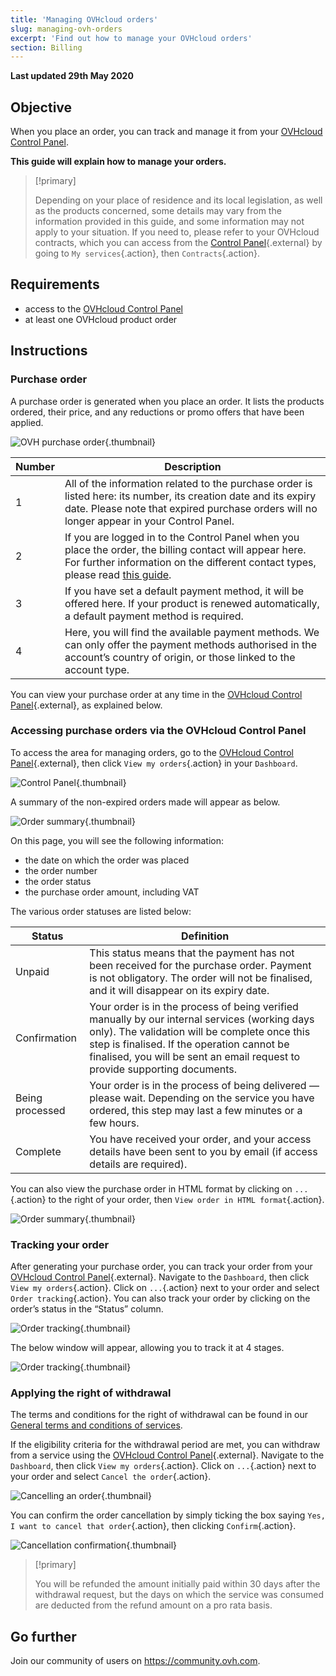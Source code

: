 ```yaml
---
title: 'Managing OVHcloud orders'
slug: managing-ovh-orders
excerpt: 'Find out how to manage your OVHcloud orders'
section: Billing
---
```


**Last updated 29th May 2020**

## Objective

When you place an order, you can track and manage it from your [OVHcloud Control Panel](https://www.ovh.com/auth/?action=gotomanager).

**This guide will explain how to manage your orders.**

> [!primary]
>
> Depending on your place of residence and its local legislation, as well as the products concerned, some details may vary from the information provided in this guide, and some information may not apply to your situation. If you need to, please refer to your OVHcloud contracts, which you can access from the [Control Panel](https://www.ovh.com/auth/?action=gotomanager){.external} by going to `My services`{.action}, then `Contracts`{.action}.
>

## Requirements

- access to the [OVHcloud Control Panel](https://www.ovh.com/auth/?action=gotomanager)
- at least one OVHcloud product order


## Instructions

### Purchase order

A purchase order is generated when you place an order. It lists the products ordered, their price, and any reductions or promo offers that have been applied.

![OVH purchase order](images/order01.png){.thumbnail}

|Number|Description|
|---|---|
|1|All of the information related to the purchase order is listed here: its number, its creation date and its expiry date. Please note that expired purchase orders will no longer appear in your Control Panel.|
|2|If you are logged in to the Control Panel when you place the order, the billing contact will appear here. For further information on the different contact types, please read [this guide](../../customer/managing-contacts/).|
|3|If you have set a default payment method, it will be offered here. If your product is renewed automatically, a default payment method is required.|
|4|Here, you will find the available payment methods. We can only offer the payment methods authorised in the account’s country of origin, or those linked to the account type.|

You can view your purchase order at any time in the [OVHcloud Control Panel](https://www.ovh.com/auth/?action=gotomanager){.external}, as explained below.

### Accessing purchase orders via the OVHcloud Control Panel

To access the area for managing orders, go to the [OVHcloud Control Panel](https://www.ovh.com/auth/?action=gotomanager){.external}, then click `View my orders`{.action} in your `Dashboard`.

![Control Panel](images/huborders.png){.thumbnail}

A summary of the non-expired orders made will appear as below.

![Order summary](images/order03.png){.thumbnail}

On this page, you will see the following information:

- the date on which the order was placed
- the order number
- the order status
- the purchase order amount, including VAT

The various order statuses are listed below:

|Status|Definition|
|---|---|
|Unpaid|This status means that the payment has not been received for the purchase order. Payment is not obligatory. The order will not be finalised, and it will disappear on its expiry date.|
|Confirmation|Your order is in the process of being verified manually by our internal services (working days only). The validation will be complete once this step is finalised. If the operation cannot be finalised, you will be sent an email request to provide supporting documents.|
|Being processed|Your order is in the process of being delivered — please wait. Depending on the service you have ordered, this step may last a few minutes or a few hours.|
|Complete|You have received your order, and your access details have been sent to you by email (if access details are required).|

You can also view the purchase order in HTML format by clicking on `...`{.action} to the right of your order, then `View order in HTML format`{.action}.

![Order summary](images/order04.png){.thumbnail}

### Tracking your order

After generating your purchase order, you can track your order from your [OVHcloud Control Panel](https://www.ovh.com/auth/?action=gotomanager){.external}. Navigate to the `Dashboard`, then click `View my orders`{.action}. Click on `...`{.action} next to your order and select `Order tracking`{.action}. You can also track your order by clicking on the order’s status in the “Status” column.

![Order tracking](images/order05b.png){.thumbnail}

The below window will appear, allowing you to track it at 4 stages.

![Order tracking](images/order06.png){.thumbnail}

### Applying the right of withdrawal

The terms and conditions for the right of withdrawal can be found in our [General terms and conditions of services](https://www.ovh.ie/support/contracts/).

If the eligibility criteria for the withdrawal period are met, you can withdraw from a service using the [OVHcloud Control Panel](https://www.ovh.com/auth/?action=gotomanager){.external}. Navigate to the `Dashboard`, then click `View my orders`{.action}. Click on `...`{.action} next to your order and select `Cancel the order`{.action}.

![Cancelling an order](images/cancelorder1.png){.thumbnail}

You can confirm the order cancellation by simply ticking the box saying `Yes, I want to cancel that order`{.action}, then clicking `Confirm`{.action}.

![Cancellation confirmation](images/cancelorder2.png){.thumbnail}


> [!primary]
>
> You will be refunded the amount initially paid within 30 days after the withdrawal request, but the days on which the service was consumed are deducted from the refund amount on a pro rata basis.
>


## Go further

Join our community of users on <https://community.ovh.com>.